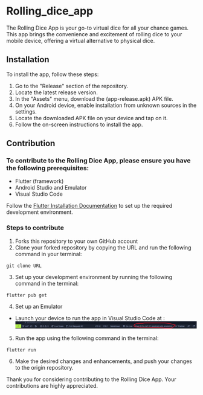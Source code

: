# Rolling_dice_app
The Rolling Dice App is your go-to virtual dice for all your chance games. This app brings the convenience and excitement of rolling dice to your mobile device, offering a virtual alternative to physical dice.

## Installation 
To install the app, follow these steps:

1. Go to the "Release" section of the repository.
2. Locate the latest release version.
3. In the "Assets" menu, download the (app-release.apk) APK file.
4. On your Android device, enable installation from unknown sources in the settings.
5. Locate the downloaded APK file on your device and tap on it.
6. Follow the on-screen instructions to install the app.

## Contribution
### To contribute to the Rolling Dice App, please ensure you have the following prerequisites:
- Flutter (framework)
- Android Studio and Emulator
- Visual Studio Code 

Follow the [Flutter Installation Documentation](https://docs.flutter.dev/get-started/install) to set up the required development environment.
### Steps to contribute  
1. Forks this repository to your own GitHub account
2. Clone your forked repository by copying the URL and run the following command in your terminal:

```
git clone URL                          
```

3. Set up your development environment by running the following command in the terminal:
```
flutter pub get
```
4. Set up an Emulator
- Launch your device to run the app in Visual Studio Code at :
![Emulator](./Images_Readme/emulator.png)

5. Run the app using the following command in the terminal:
```
flutter run 
```

6. Make the desired changes and enhancements, and push your changes to the origin repository.

Thank you for considering contributing to the Rolling Dice App. Your contributions are highly appreciated.

[def]: ./Images_Readme/emulator.png
